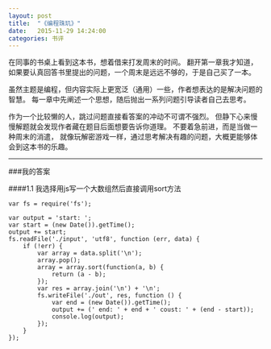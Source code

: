 ```yaml
---
layout: post
title:  "《编程珠玑》"
date:   2015-11-29 14:24:00
categories: 书评
---
```


在同事的书桌上看到这本书，想着借来打发周末的时间。
翻开第一章我才知道，如果要认真回答书里提出的问题，一个周末是远远不够的，于是自己买了一本。

虽然主题是编程，但内容实际上更宽泛（通用）一些，作者想表达的是解决问题的智慧。
每一章中先阐述一个思想，随后抛出一系列问题引导读者自己去思考。

作为一个比较懒的人，跳过问题直接看答案的冲动不可谓不强烈。
但静下心来慢慢解题就会发现作者藏在题目后面想要告诉你道理。
不要着急前进，而是当做一种周末的消遣，
就像玩解密游戏一样，通过思考解决有趣的问题，大概更能够体会到这本书的乐趣。

-----------

###我的答案

####1.1
我选择用js写一个大数组然后直接调用sort方法

    var fs = require('fs');

    var output = 'start: ';
    var start = (new Date()).getTime();
    output += start;
    fs.readFile('./input', 'utf8', function (err, data) {
        if (!err) {
            var array = data.split('\n');
            array.pop();
            array = array.sort(function(a, b) {
                return (a - b);
            });
            var res = array.join('\n') + '\n';
            fs.writeFile('./out', res, function () {
                var end = (new Date()).getTime();
                output += (' end: ' + end + ' coust: ' + (end - start));
                console.log(output);
            });
        }
    });

